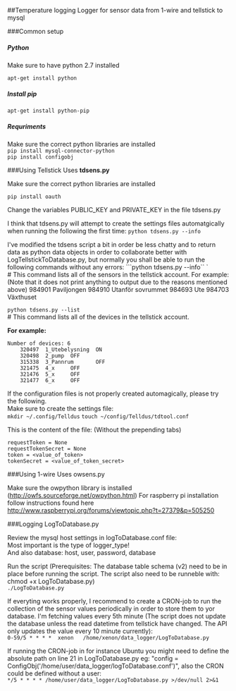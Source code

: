 ##Temperature logging
Logger for sensor data from 1-wire and tellstick to mysql 

###Common setup
##### Python
Make sure to have python 2.7 installed

```apt-get install python```

##### Install pip
```apt-get install python-pip```

##### Requriments
Make sure the correct python libraries are installed  
```pip install mysql-connector-python```  
```pip install configobj```

###Using Tellstick
Uses **tdsens.py**

Make sure the correct python libraries are installed

```pip install oauth```


Change the variables PUBLIC_KEY and PRIVATE_KEY in the file tdsens.py


I think that tdsens.py will attempt to create the settings files automatgically when running the following the first time:
```python tdsens.py --info```

I've modified the tdsens script a bit in order be less chatty and to return data as python data objects in order to collaborate better with LogTellstickToDatabase.py, but normally you shall be able to run the following commands without any errors:
```python tdsens.py --info``	`  
\# This command lists all of the sensors in the tellstick account. For example: (Note that it does not print anything to output due to the reasons mentioned above)
        984901 Paviljongen
        984910 Utanför sovrummet
        984693 Ute
        984703 Växthuset

```python tdsens.py --list```  
\# This command lists all of the devices in the tellstick account. 
	
**For example:**
	
	Number of devices: 6  
		320497  1_Utebelysning  ON
        320498  2_pump  OFF
        315338  3_Pannrum       OFF
        321475  4_x     OFF
        321476  5_x     OFF
        321477  6_x     OFF

If the configuration files is not properly created automagically, please try the following.  
Make sure to create the settings file:  
```mkdir ~/.config/Telldus``` 
```touch ~/config/Telldus/tdtool.conf```

This is the content of the file: (Without the prepending tabs)  

	requestToken = None
	requestTokenSecret = None
	token = <value_of_token>
	tokenSecret = <value_of_token_secret>


###Using 1-wire
Uses owsens.py

Make sure the owpython library is installed (http://owfs.sourceforge.net/owpython.html) 
For raspberry pi installation follow instructions found here http://www.raspberrypi.org/forums/viewtopic.php?t=27379&p=505250


###Logging LogToDatabase.py
     
Review the mysql host settings in logToDatabase.conf file:  
Most important is the type of logger_type!  
And also database: host, user, password, database
    
Run the script (Prerequisites: The database table schema (v2) need to be in place before running the script. The script also need to be runneble with: chmod +x LogToDatabase.py)  
```./LogToDatabase.py```
    
If everyting works properly, I recommend to create a CRON-job to run the collection of the sensor values periodically in order to store them to yor database. I'm fetching values every 5th minute (The script does not update the database unless the read datetime from tellstick have changed. The API only updates the value every 10 minute currently):  
```0-59/5 * * * *  xenon   /home/xenon/data_logger/LogToDatabase.py```
     
If running the CRON-job in for instance Ubuntu you might need to define the absolute path on line 21 in LogToDatabase.py eg: "config = ConfigObj('/home/user/data_logger/logToDatabase.conf')", also the CRON could be defined without a user:  
```*/5 * * * * /home/user/data_logger/LogToDatabase.py >/dev/null 2>&1```




